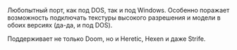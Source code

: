 Любопытный порт, как под DOS, так и под Windows. Особенно поражает возможность подключать текстуры высокого разрешения и модели в обоих версиях (да-да, и под DOS).

Поддерживает не только Doom, но и Heretic, Hexen и даже Strife.
